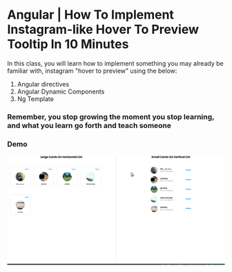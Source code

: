 # Angular | How To Implement Instagram-like Hover To Preview Tooltip In 10 Minutes

In this class, you will learn how to implement something you may already be familiar with,
instagram "hover to preview" using the below:

<ol>
<li>Angular directives</li>
<li>Angular Dynamic Components</li>
<li>Ng Template</li>
</ol>

<h3>Remember, you stop growing the moment you stop learning, and what you learn go forth and teach someone</h3>

<h3>Demo</h3>
<img  src="https://raw.githubusercontent.com/benwainaina/angular-tooltip-to-preview-tutorial/main/demo.gif">
